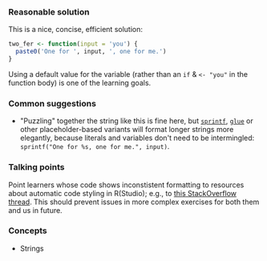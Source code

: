 ### Reasonable solution

This is a nice, concise, efficient solution:

```r
two_fer <- function(input = 'you') {
  paste0('One for ', input, ', one for me.')
}
```

Using a default value for the variable (rather than an `if` & `<- "you"` in the function body) is one of the learning goals.


### Common suggestions

- "Puzzling" together the string like this is fine here, but [`sprintf`](https://trinkerrstuff.wordpress.com/2013/09/15/paste-paste0-and-sprintf-2/), [`glue`](https://glue.tidyverse.org/) or other placeholder-based variants will format longer strings more elegantly, because literals and variables don't need to be intermingled: `sprintf("One for %s, one for me.", input)`.


### Talking points

Point learners whose code shows inconstistent formatting to resources about automatic code styling in R(Studio); e.g., to [this StackOverflow thread](https://stackoverflow.com/a/46012908/4341322). This should prevent issues in more complex exercises for both them and us in future.


### Concepts

- Strings
